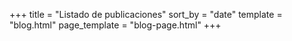 +++
title = "Listado de publicaciones"
sort_by = "date"
template = "blog.html"
page_template = "blog-page.html"
+++